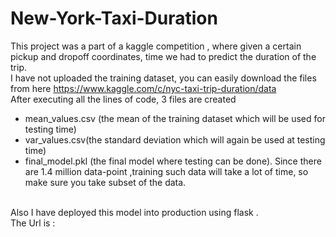 # New-York-Taxi-Duration
This project was a part of a kaggle competition , where given a certain pickup and dropoff coordinates, time we had to predict the duration of the trip.<br>
I have not uploaded the training dataset, you can easily download the files from here https://www.kaggle.com/c/nyc-taxi-trip-duration/data <br>
After executing all the lines of code, 3 files are created
* mean_values.csv (the mean of the training dataset which will be used for testing time)
* var_values.csv(the standard deviation which will again be used at testing time)
* final_model.pkl (the final model where testing can be done).
Since there are 1.4 million data-point ,training such data will take a lot of time, so make sure you take subset of the data.
<br>
Also I have deployed this model into production using flask .
<br>
The Url is :

